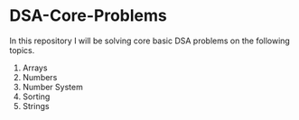 # DSA-Core-Problems
In this repository I will be solving core basic DSA problems on the following topics.
1. Arrays
2. Numbers
3. Number System
4. Sorting
5. Strings
   
